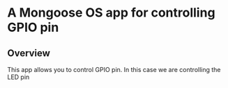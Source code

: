 # A Mongoose OS app for controlling GPIO pin

## Overview

This app allows you to control GPIO pin. In this case we are controlling the LED pin

